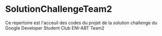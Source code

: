# SolutionChallengeTeam2
Ce repertoire est l'acceuil des codes du projet de la solution challenge du Google Developer Student Club ENI-ABT Team2
